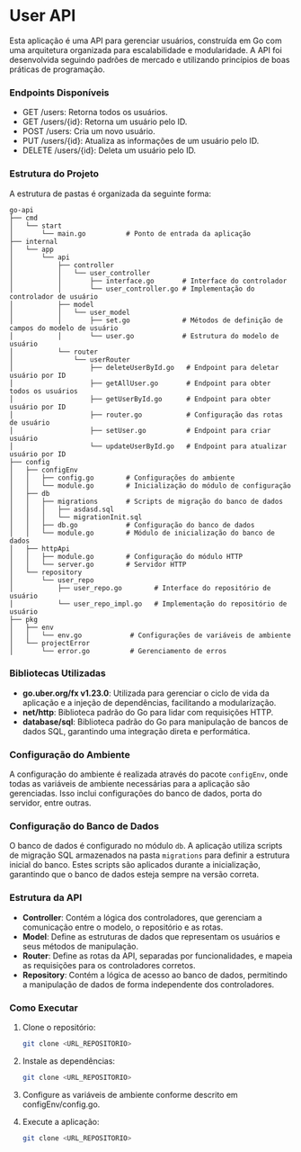 # User API

Esta aplicação é uma API para gerenciar usuários, construída em Go com uma arquitetura organizada para escalabilidade e modularidade. A API foi desenvolvida seguindo padrões de mercado e utilizando princípios de boas práticas de programação.

### Endpoints Disponíveis
- GET /users: Retorna todos os usuários.
- GET /users/{id}: Retorna um usuário pelo ID.
- POST /users: Cria um novo usuário.
- PUT /users/{id}: Atualiza as informações de um usuário pelo ID.
- DELETE /users/{id}: Deleta um usuário pelo ID.




### Estrutura do Projeto

A estrutura de pastas é organizada da seguinte forma:

```plaintext
go-api
├── cmd
│   └── start
│       └── main.go          # Ponto de entrada da aplicação
├── internal
│   └── app
│       └── api
│           ├── controller
│           │   └── user_controller
│           │       ├── interface.go       # Interface do controlador
│           │       └── user_controller.go # Implementação do controlador de usuário
│           ├── model
│           │   └── user_model
│           │       ├── set.go             # Métodos de definição de campos do modelo de usuário
│           │       └── user.go            # Estrutura do modelo de usuário
│           └── router
│               └── userRouter
│                   ├── deleteUserById.go   # Endpoint para deletar usuário por ID
│                   ├── getAllUser.go       # Endpoint para obter todos os usuários
│                   ├── getUserById.go      # Endpoint para obter usuário por ID
│                   ├── router.go           # Configuração das rotas de usuário
│                   ├── setUser.go          # Endpoint para criar usuário
│                   └── updateUserById.go   # Endpoint para atualizar usuário por ID
├── config
│   ├── configEnv
│   │   ├── config.go        # Configurações do ambiente
│   │   └── module.go        # Inicialização do módulo de configuração
│   ├── db
│   │   ├── migrations       # Scripts de migração do banco de dados
│   │   │   ├── asdasd.sql
│   │   │   └── migrationInit.sql
│   │   ├── db.go            # Configuração do banco de dados
│   │   └── module.go        # Módulo de inicialização do banco de dados
│   ├── httpApi
│   │   ├── module.go        # Configuração do módulo HTTP
│   │   └── server.go        # Servidor HTTP
│   └── repository
│       └── user_repo
│           ├── user_repo.go        # Interface do repositório de usuário
│           └── user_repo_impl.go   # Implementação do repositório de usuário
├── pkg
│   ├── env
│   │   └── env.go            # Configurações de variáveis de ambiente
│   └── projectError
│       └── error.go          # Gerenciamento de erros
```
### Bibliotecas Utilizadas

- **go.uber.org/fx v1.23.0**: Utilizada para gerenciar o ciclo de vida da aplicação e a injeção de dependências, facilitando a modularização.
- **net/http**: Biblioteca padrão do Go para lidar com requisições HTTP.
- **database/sql**: Biblioteca padrão do Go para manipulação de bancos de dados SQL, garantindo uma integração direta e performática.

### Configuração do Ambiente

A configuração do ambiente é realizada através do pacote `configEnv`, onde todas as variáveis de ambiente necessárias para a aplicação são gerenciadas. Isso inclui configurações do banco de dados, porta do servidor, entre outras.

### Configuração do Banco de Dados

O banco de dados é configurado no módulo `db`. A aplicação utiliza scripts de migração SQL armazenados na pasta `migrations` para definir a estrutura inicial do banco. Estes scripts são aplicados durante a inicialização, garantindo que o banco de dados esteja sempre na versão correta.

### Estrutura da API

- **Controller**: Contém a lógica dos controladores, que gerenciam a comunicação entre o modelo, o repositório e as rotas.
- **Model**: Define as estruturas de dados que representam os usuários e seus métodos de manipulação.
- **Router**: Define as rotas da API, separadas por funcionalidades, e mapeia as requisições para os controladores corretos.
- **Repository**: Contém a lógica de acesso ao banco de dados, permitindo a manipulação de dados de forma independente dos controladores.

### Como Executar

1. Clone o repositório:
   ```bash
   git clone <URL_REPOSITORIO>

2. Instale as dependências:
   ```bash
   git clone <URL_REPOSITORIO>
   
3. Configure as variáveis de ambiente conforme descrito em configEnv/config.go.

4. Execute a aplicação:
   ```bash
   git clone <URL_REPOSITORIO>
